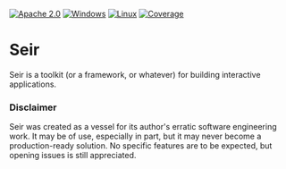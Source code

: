 [![Apache 2.0](https://img.shields.io/badge/License-Apache%202.0-blue.svg)](LICENSE)
[![Windows](https://github.com/blagodarin/seir/actions/workflows/windows.yml/badge.svg?branch=main)](https://github.com/blagodarin/seir/actions/workflows/windows.yml)
[![Linux](https://github.com/blagodarin/seir/actions/workflows/linux.yml/badge.svg?branch=main)](https://github.com/blagodarin/seir/actions/workflows/linux.yml)
[![Coverage](https://codecov.io/gh/blagodarin/seir/branch/main/graph/badge.svg?token=HSYMD4YFV5)](https://codecov.io/gh/blagodarin/seir)

# Seir

Seir is a toolkit (or a framework, or whatever) for building interactive applications.

### Disclaimer

Seir was created as a vessel for its author's erratic software engineering work.
It may be of use, especially in part, but it may never become a production-ready solution.
No specific features are to be expected, but opening issues is still appreciated.
